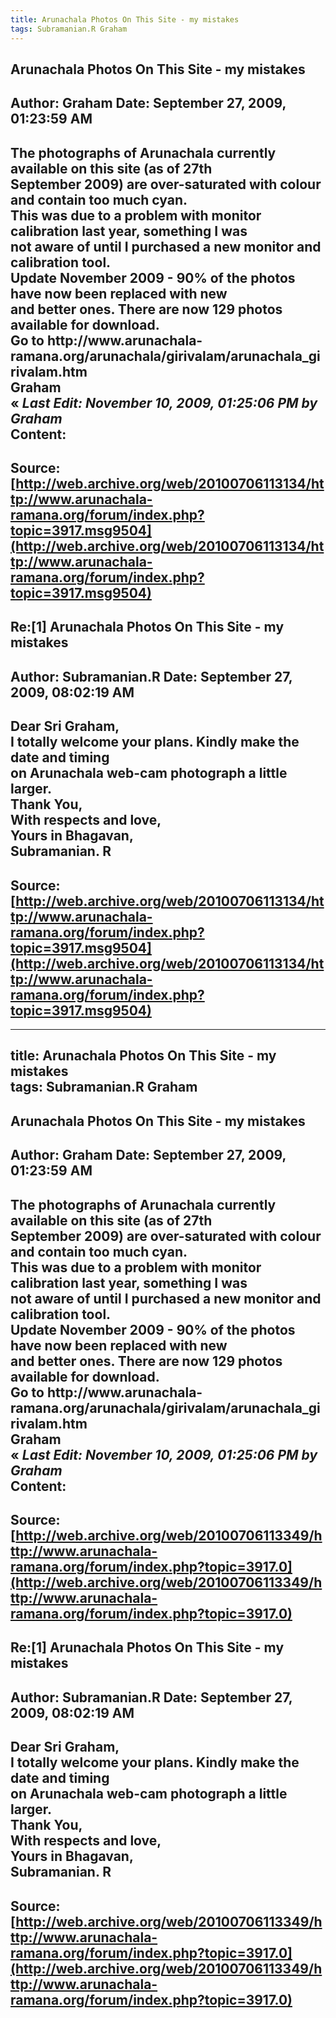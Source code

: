 ```yaml
--- 
title: Arunachala Photos On This Site - my mistakes   
tags: Subramanian.R Graham  
---  
```

## Arunachala Photos On This Site - my mistakes  
Author: Graham              Date: September 27, 2009, 01:23:59 AM  
---  
The photographs of Arunachala currently available on this site (as of 27th  
September 2009) are over-saturated with colour and contain too much cyan.   
This was due to a problem with monitor calibration last year, something I was  
not aware of until I purchased a new monitor and calibration tool.   
 **Update November 2009** \- 90% of the photos have now been replaced with new  
and better ones. There are now 129 photos available for download.   
Go to http://www.arunachala-  
ramana.org/arunachala/girivalam/arunachala_girivalam.htm   
Graham   
« _Last Edit: November 10, 2009, 01:25:06 PM by Graham_  
Content:
 ---  
Source:[http://web.archive.org/web/20100706113134/http://www.arunachala-ramana.org/forum/index.php?topic=3917.msg9504](http://web.archive.org/web/20100706113134/http://www.arunachala-ramana.org/forum/index.php?topic=3917.msg9504)   
---  

## Re:[1] Arunachala Photos On This Site - my mistakes  
Author: Subramanian.R       Date: September 27, 2009, 08:02:19 AM  
---  
Dear Sri Graham,   
I totally welcome your plans. Kindly make the date and timing   
on Arunachala web-cam photograph a little larger.   
Thank You,   
With respects and love,   
Yours in Bhagavan,   
Subramanian. R
 ---  
Source:[http://web.archive.org/web/20100706113134/http://www.arunachala-ramana.org/forum/index.php?topic=3917.msg9504](http://web.archive.org/web/20100706113134/http://www.arunachala-ramana.org/forum/index.php?topic=3917.msg9504)   
---  

--- 
title: Arunachala Photos On This Site - my mistakes   
tags: Subramanian.R Graham  
---  
## Arunachala Photos On This Site - my mistakes  
Author: Graham              Date: September 27, 2009, 01:23:59 AM  
---  
The photographs of Arunachala currently available on this site (as of 27th  
September 2009) are over-saturated with colour and contain too much cyan.   
This was due to a problem with monitor calibration last year, something I was  
not aware of until I purchased a new monitor and calibration tool.   
 **Update November 2009** \- 90% of the photos have now been replaced with new  
and better ones. There are now 129 photos available for download.   
Go to http://www.arunachala-  
ramana.org/arunachala/girivalam/arunachala_girivalam.htm   
Graham   
« _Last Edit: November 10, 2009, 01:25:06 PM by Graham_  
Content:
 ---  
Source:[http://web.archive.org/web/20100706113349/http://www.arunachala-ramana.org/forum/index.php?topic=3917.0](http://web.archive.org/web/20100706113349/http://www.arunachala-ramana.org/forum/index.php?topic=3917.0)   
---  

## Re:[1] Arunachala Photos On This Site - my mistakes  
Author: Subramanian.R       Date: September 27, 2009, 08:02:19 AM  
---  
Dear Sri Graham,   
I totally welcome your plans. Kindly make the date and timing   
on Arunachala web-cam photograph a little larger.   
Thank You,   
With respects and love,   
Yours in Bhagavan,   
Subramanian. R
 ---  
Source:[http://web.archive.org/web/20100706113349/http://www.arunachala-ramana.org/forum/index.php?topic=3917.0](http://web.archive.org/web/20100706113349/http://www.arunachala-ramana.org/forum/index.php?topic=3917.0)   
---  

